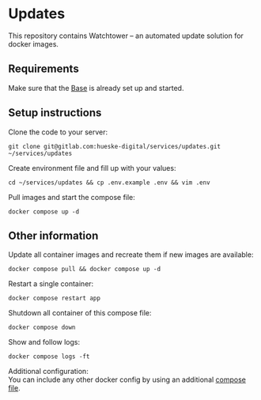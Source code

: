 # Updates

This repository contains Watchtower – an automated update solution for docker images.

## Requirements

Make sure that the [Base](https://gitlab.com/hueske-digital/services/base) is already set up and started.

## Setup instructions

Clone the code to your server:<br>
```
git clone git@gitlab.com:hueske-digital/services/updates.git ~/services/updates
```

Create environment file and fill up with your values:<br>
```
cd ~/services/updates && cp .env.example .env && vim .env
```

Pull images and start the compose file:<br>
```
docker compose up -d
```

## Other information

Update all container images and recreate them if new images are available:<br>
```
docker compose pull && docker compose up -d
```

Restart a single container:<br>
```
docker compose restart app
```

Shutdown all container of this compose file:<br>
```
docker compose down
```

Show and follow logs:<br>
```
docker compose logs -ft
```

Additional configuration:<br>
You can include any other docker config by using an additional [compose file](https://docs.docker.com/compose/extends/).
